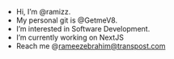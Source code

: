 - Hi, I’m @ramizz.
- My personal git is @GetmeV8.
- I’m interested in Software Development.
- I’m currently working on NextJS
- Reach me @rameezebrahim@transpost.com

<!---
raamizz/raamizz is a ✨ special ✨ repository because its `README.md` (this file) appears on your GitHub profile.
You can click the Preview link to take a look at your changes.
--->
